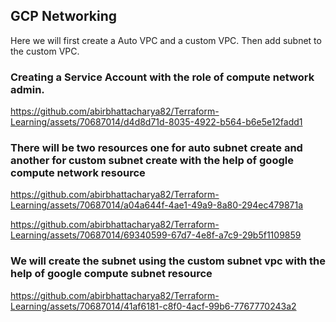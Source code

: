 ## GCP Networking
Here we will first create a Auto VPC and a custom VPC. Then add subnet to the custom VPC.

### Creating a Service Account with the role of compute network admin.


https://github.com/abirbhattacharya82/Terraform-Learning/assets/70687014/d4d8d71d-8035-4922-b564-b6e5e12fadd1


### There will be two resources one for auto subnet create and another for custom subnet create with the help of google compute network resource


https://github.com/abirbhattacharya82/Terraform-Learning/assets/70687014/a04a644f-4ae1-49a9-8a80-294ec479871a



https://github.com/abirbhattacharya82/Terraform-Learning/assets/70687014/69340599-67d7-4e8f-a7c9-29b5f1109859


### We will create the subnet using the custom subnet vpc with the help of google compute subnet resource


https://github.com/abirbhattacharya82/Terraform-Learning/assets/70687014/41af6181-c8f0-4acf-99b6-7767770243a2

